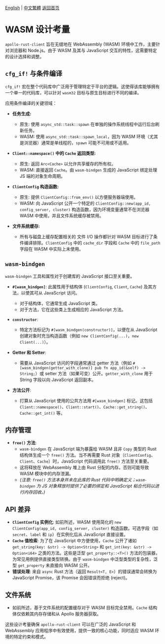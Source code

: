 [English](../en/Design-WASM.md) | [中文繁體](../zh-TW/Design-WASM.md)
[返回首页](Home.md)

# WASM 设计考量

`apollo-rust-client` 旨在无缝地在 WebAssembly (WASM) 环境中工作，主要针对浏览器和 Node.js。由于 WASM 及其与 JavaScript 交互的特性，这需要特定的设计选择和调整。

## `cfg_if!` 与条件编译

`cfg_if!` 宏在整个代码库中广泛用于管理特定于平台的逻辑。这使得该库能够拥有一个单一的代码库，可以针对 `wasm32` 目标与原生目标进行不同的编译。

应用条件编译的关键领域：

-   **任务生成:**
    -   原生: 使用 `async_std::task::spawn` 在单独的操作系统线程中运行后台刷新任务。
    -   WASM: 使用 `async_std::task::spawn_local`，因为 WASM 环境（尤其是浏览器）通常是单线程的，`spawn` 可能不可用或不适用。

-   **`Client::namespace()` 中的 `Cache` 返回类型:**
    -   原生: 返回 `Arc<Cache>` 以允许共享缓存的所有权。
    -   WASM: 直接返回 `Cache`。由 `wasm-bindgen` 生成的 JavaScript 绑定处理 JS 端的对象生命周期。

-   **`ClientConfig` 构造函数:**
    -   原生: 提供 `ClientConfig::from_env()` 以方便服务器端使用。
    -   WASM: 向 JavaScript 公开一个特定的 `ClientConfig::new(app_id, config_server, cluster)` 构造函数，因为环境变量通常不在浏览器 WASM 中使用，并且文件系统缓存被禁用。

-   **文件系统缓存:**
    -   所有与磁盘上缓存配置相关的 文件 I/O 操作都针对 WASM 目标进行了条件编译排除。`ClientConfig` 中的 `cache_dir` 字段和 `Cache` 中的 `file_path` 字段在 WASM 中实际上未使用。

## `wasm-bindgen`

`wasm-bindgen` 工具和属性对于创建库的 JavaScript 接口至关重要。

-   **`#[wasm_bindgen]`**: 此属性用于结构体 (`ClientConfig`, `Client`, `Cache`) 及其方法，以使其可从 JavaScript 访问。
    -   对于结构体，它通常生成 JavaScript 类。
    -   对于方法，它在这些类上生成相应的 JavaScript 方法。

-   **`constructor`**:
    -   特定方法标记为 `#[wasm_bindgen(constructor)]`，以便在从 JavaScript 创建对象时充当构造函数（例如 `new ClientConfig(...)`，`new Client(...)`）。

-   **Getter 和 Setter**:
    -   需要从 JavaScript 访问的字段通常通过 getter 方法（例如 `#[wasm_bindgen(getter_with_clone)] pub fn app_id(&self) -> String;`）或 setter 方法（如果可变）公开。`getter_with_clone` 用于 String 字段以向 JavaScript 返回副本。

-   **方法公开**:
    -   打算从 JavaScript 使用的公共方法用 `#[wasm_bindgen]` 标记。这包括 `Client::namespace()`、`Client::start()`、`Cache::get_string()`、`Cache::get_int()` 等。

## 内存管理

-   **`free()` 方法**:
    -   `wasm-bindgen` 在 JavaScript 端为暴露给 WASM 且非 `Copy` 类型的 Rust 结构体生成一个 `free()` 方法。当不再需要 Rust 对象（`ClientConfig`、`Client`、`Cache`）时，JavaScript 代码调用此 `free()` 方法至关重要。
    -   这将释放在 WebAssembly 堆上由 Rust 分配的内存。否则可能导致 WASM 模块中的内存泄漏。
    -   *(注意: `free()` 方法本身并未在此库的 Rust 代码中明确定义；`wasm-bindgen` 为 JS 对象释放时提供了必要的绑定和 JavaScript 粘合代码以进行内存回收。)*

## API 差异

-   **`ClientConfig` 实例化**: 如前所述，WASM 使用简化的 `new ClientConfig(app_id, config_server, cluster)` 构造函数。可选字段（如 `secret`、`label` 和 `ip`）在实例化后从 JavaScript 直接设置。
-   **`Cache` 值检索**: 为了在 JavaScript 中方便使用，`Cache` 公开了诸如 `get_string(key: &str) -> Option<String>` 和 `get_int(key: &str) -> Option<i64>` 之类的方法。这些是泛型 `get_property::<T>()` 方法的包装器，为常见用例提供直接类型转换。由于 `wasm-bindgen` 中泛型类型的复杂性，泛型 `get_property` 未直接向 WASM 公开。
-   **错误处理**: 来自 `async` Rust 方法（返回 `Result<T, E>`）的错误通常会转换为 JavaScript Promise，该 Promise 会因错误而拒绝 (reject)。

## 文件系统

-   如前所述，基于文件系统的配置缓存对于 WASM 目标完全禁用。`Cache` 结构体仅依赖其内存存储和从 Apollo 服务器获取。

这些设计考量确保 `apollo-rust-client` 可以在广泛的 JavaScript 和 WebAssembly 应用程序中有效使用，提供一致的核心功能，同时适应 WASM 环境的特定约束和模式。
